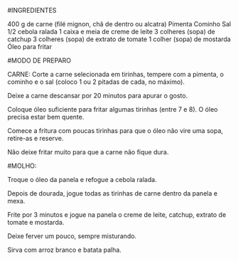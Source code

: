 #INGREDIENTES

400 g de carne (filé mignon, chã de dentro ou alcatra)
Pimenta
Cominho
Sal
1/2 cebola ralada
1 caixa e meia de creme de leite
3 colheres (sopa) de catchup
3 colheres (sopa) de extrato de tomate
1 colher (sopa) de mostarda
Óleo para fritar


#MODO DE PREPARO

CARNE:
Corte a carne selecionada em tirinhas, tempere com a pimenta, o cominho e o sal (coloco 1 ou 2 pitadas de cada, no máximo).

Deixe a carne descansar por 20 minutos para apurar o gosto.

Coloque óleo suficiente para fritar algumas tirinhas (entre 7 e 8). O óleo precisa estar bem quente.

Comece a fritura com poucas tirinhas para que o óleo não vire uma sopa, retire-as e reserve.

Não deixe fritar muito para que a carne não fique dura.


#MOLHO:

Troque o óleo da panela e refogue a cebola ralada.

Depois de dourada, jogue todas as tirinhas de carne dentro da panela e mexa.

Frite por 3 minutos e jogue na panela o creme de leite, catchup, extrato de tomate e mostarda.

Deixe ferver um pouco, sempre misturando.

Sirva com arroz branco e batata palha.